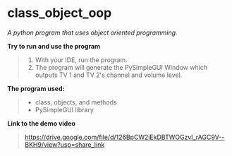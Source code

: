 # class_object_oop

*A python program that uses object oriented programming.*

**Try to run and use the program**
>1. With your IDE, run the program.
>5. The program will generate the PySimpleGUI Window which outputs TV 1 and TV 2's channel and volume level.

**The program used:**
>- class, objects, and methods
>- PySimpleGUI library

**Link to the demo video**
>https://drive.google.com/file/d/126BpCW2iEkDBTWOGzvl_rAGC9V--BKH9/view?usp=share_link
